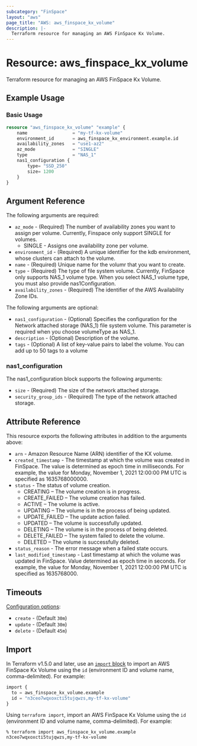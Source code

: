 ```yaml
---
subcategory: "FinSpace"
layout: "aws"
page_title: "AWS: aws_finspace_kx_volume"
description: |-
  Terraform resource for managing an AWS FinSpace Kx Volume.
---
```


# Resource: aws_finspace_kx_volume

Terraform resource for managing an AWS FinSpace Kx Volume.

## Example Usage

### Basic Usage

```terraform
resource "aws_finspace_kx_volume" "example" {
	name                 = "my-tf-kx-volume"
    environment_id       = aws_finspace_kx_environment.example.id
	availability_zones   = "use1-az2"
	az_mode              = "SINGLE"
	type                 = "NAS_1"
	nas1_configuration {
        type= "SSD_250"
		size= 1200
    }
}
```

## Argument Reference

The following arguments are required:

* `az_mode` - (Required) The number of availability zones you want to assign per volume. Currently, Finspace only support SINGLE for volumes.
    * SINGLE - Assigns one availability zone per volume.
* `environment_id` - (Required) A unique identifier for the kdb environment, whose clusters can attach to the volume.
* `name` - (Required) Unique name for the volumr that you want to create.
* `type` - (Required) The type of file system volume. Currently, FinSpace only supports NAS_1 volume type. When you select NAS_1 volume type, you must also provide nas1Configuration.
* `availability_zones` - (Required) The identifier of the AWS Availability Zone IDs.

The following arguments are optional:

* `nas1_configuration` - (Optional) Specifies the configuration for the Network attached storage (NAS_1) file system volume. This parameter is required when you choose volumeType as NAS_1.
* `description` - (Optional) Description of the volume.
* `tags` - (Optional) A list of key-value pairs to label the volume. You can add up to 50 tags to a volume

### nas1_configuration

The nas1_configuration block supports the following arguments:

* `size` - (Required) The size of the network attached storage.
* `security_group_ids` - (Required) The type of the network attached storage.

## Attribute Reference

This resource exports the following attributes in addition to the arguments above:

* `arn` - Amazon Resource Name (ARN) identifier of the KX volume.
* `created_timestamp` - The timestamp at which the volume was created in FinSpace. The value is determined as epoch time in milliseconds. For example, the value for Monday, November 1, 2021 12:00:00 PM UTC is specified as 1635768000000.
* `status` - The status of volume creation.
    * CREATING – The volume creation is in progress.
    * CREATE_FAILED – The volume creation has failed.
    * ACTIVE – The volume is active.
    * UPDATING – The volume is in the process of being updated.
    * UPDATE_FAILED – The update action failed.
    * UPDATED – The volume is successfully updated.
    * DELETING – The volume is in the process of being deleted.
    * DELETE_FAILED – The system failed to delete the volume.
    * DELETED – The volume is successfully deleted.
* `status_reason` - The error message when a failed state occurs.
* `last_modified_timestamp` - Last timestamp at which the volume was updated in FinSpace. Value determined as epoch time in seconds. For example, the value for Monday, November 1, 2021 12:00:00 PM UTC is specified as 1635768000.

## Timeouts

[Configuration options](https://developer.hashicorp.com/terraform/language/resources/syntax#operation-timeouts):

* `create` - (Default `30m`)
* `update` - (Default `30m`)
* `delete` - (Default `45m`)

## Import

In Terraform v1.5.0 and later, use an [`import` block](https://developer.hashicorp.com/terraform/language/import) to import an AWS FinSpace Kx Volume using the `id` (environment ID and volume name, comma-delimited). For example:

```terraform
import {
  to = aws_finspace_kx_volume.example
  id = "n3ceo7wqxoxcti5tujqwzs,my-tf-kx-volume"
}
```

Using `terraform import`, import an AWS FinSpace Kx Volume using the `id` (environment ID and volume name, comma-delimited). For example:

```console
% terraform import aws_finspace_kx_volume.example n3ceo7wqxoxcti5tujqwzs,my-tf-kx-volume
```
